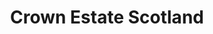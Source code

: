 ---
schema: default
title: Crown Estate Scotland
description: public corporation controlled by Scottish Government
logo: ''
type:
- Public corporation
portal_url: ''
org_url: http://www.crownestatescotland.com/
twitter_handle: 
wikidata_qid: Q30603015
wdtk_id: crown_estate_scotland
---